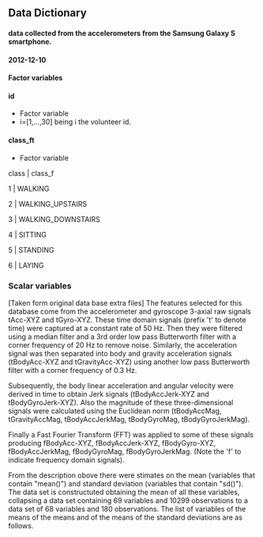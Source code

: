## Data Dictionary 

#### data collected from the accelerometers from the Samsung Galaxy S smartphone.
#### 2012-12-10
#### Factor variables
#### id
* Factor variable 
* i=[1,...,30] being i the volunteer id.  
#### class_ft  
* Factor variable

 class   |     class_f

1  | WALKING

2  | WALKING_UPSTAIRS

3  | WALKING_DOWNSTAIRS

4  | SITTING

5  | STANDING

6  | LAYING

### Scalar  variables
[Taken form original data base extra files]
The features selected for this database come from the accelerometer and gyroscope 3-axial raw signals tAcc-XYZ and tGyro-XYZ. These time domain signals (prefix 't' to denote time) were captured at a constant rate of 50 Hz. Then they were filtered using a median filter and a 3rd order low pass Butterworth filter with a corner frequency of 20 Hz to remove noise. Similarly, the acceleration signal was then separated into body and gravity acceleration signals (tBodyAcc-XYZ and tGravityAcc-XYZ) using another low pass Butterworth filter with a corner frequency of 0.3 Hz. 

Subsequently, the body linear acceleration and angular velocity were derived in time to obtain Jerk signals (tBodyAccJerk-XYZ and tBodyGyroJerk-XYZ). Also the magnitude of these three-dimensional signals were calculated using the Euclidean norm (tBodyAccMag, tGravityAccMag, tBodyAccJerkMag, tBodyGyroMag, tBodyGyroJerkMag). 

Finally a Fast Fourier Transform (FFT) was applied to some of these signals producing fBodyAcc-XYZ, fBodyAccJerk-XYZ, fBodyGyro-XYZ, fBodyAccJerkMag, fBodyGyroMag, fBodyGyroJerkMag. (Note the 'f' to indicate frequency domain signals). 

From the description obove there were stimates on the mean (variables that contain "mean()") and standard deviation (variables that contain "sd()"). The data set is constructuted obtaining the mean of all these variables, collapsing a data set containing 69 variables and 10299 observations to a data set of 68 variables and 180 observations. The list of variables of the means of the means and of the means of the standard deviations are as follows. 

